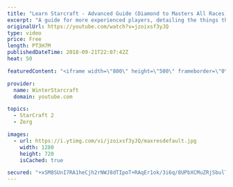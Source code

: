 ```yaml
---
title: "Learn Starcraft - Advanced Guide (Diamond to Masters All Races) Part 1 [Updated 2018]"
excerpt: "A guide for more experienced players, detailing the things that diamond (and below) players frequently miss, and what to look for! Covers all races and builds. Required: https://www.sc2replaystats.com Replay Pack of All the Games: https://drive.google.com/open?id=16TEQx8mNyKoiKJvymM3l7Vnb5X53HHrX  Thumbnail"
originalUrl: https://youtube.com/watch?v=jzoixsf3yJQ
type: video
price: Free
length: PT3H7M
publishedDateTime: 2018-09-21T22:07:42Z
heat: 50

featuredContent: "<iframe width=\"800\" height=\"500\" frameborder=\"0\" src=\"https://www.youtube.com/embed/jzoixsf3yJQ\" allow=\"accelerometer; autoplay; encrypted-media; gyroscope; picture-in-picture\" allowfullscreen></iframe>"

provider:
  name: WinterStarcraft
  domain: youtube.com

topics:
  - StarCraft 2
  - Zerg

images:
  - url: https://i.ytimg.com/vi/jzoixsf3yJQ/maxresdefault.jpg
    width: 1280
    height: 720
    isCached: true

secured: "+xSM8SUnI7RA1heCjh2rNWJ8dTIpoT+RAqEr1ok/3i6q/8UPbXCMuZRjSbulTU9yhoQWLYHLDfmbN0t00KAgpH//XXOLlmcJ3yp9d8a6Xx8NkensgsWzNOjH95C3oBJpBHZn4F9fh2+00rMxyoA6jNFdedBMI5naCvklf2klipv0uAIwOUTNJNY8hyqsDLXPCEoXqGgEF0Ct1ozevzDhK0t9bHun1Ac+KYzDwxAFhKwOJBp0ZB9FpfDCgq0u7oWENKTHfzrmcO25Jn2QbOcHx0mZK0xCC8uSRgLRswIRrHYk7kE+czvHAhlmdAjw3ZC2rSOZFoaXbMWDE6WXD29QnGfvk6A5RgWC89/wOUiwblc9sImZb1U6hAStyMdDhdDUTDfwijpI/qTpHZILW0DA86x4pkQronIIdOFBBQQeuTJEjR+rg7vJiJH/7ShMGl9D;X0qg86U1ue3Ubf1Ti+TQvA=="
---
```


